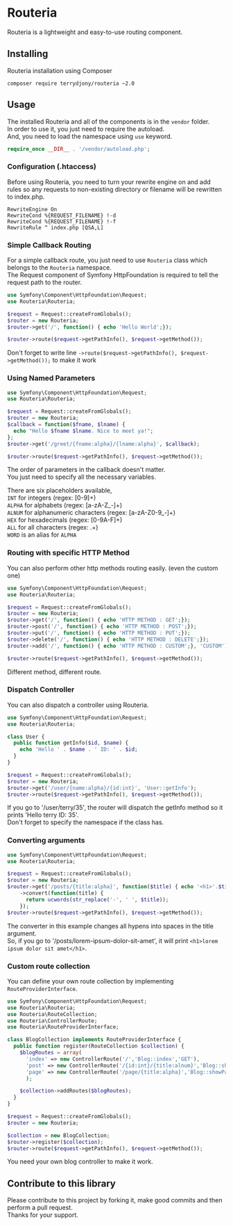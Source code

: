# Routeria

Routeria is a lightweight and easy-to-use routing component.

## Installing
Routeria installation using Composer  
```
composer require terrydjony/routeria ~2.0
```

## Usage

The installed Routeria and all of the components is in the `vendor` folder.  
In order to use it, you just need to require the autoload.  
And, you need to load the namespace using `use` keyword.  

```php
require_once __DIR__ . '/vendor/autoload.php';
```


### Configuration (.htaccess)

Before using Routeria, you need to turn your rewrite engine on and add rules so any requests to non-existing directory or filename will be rewritten to index.php.
```
RewriteEngine On
RewriteCond %{REQUEST_FILENAME} !-d
RewriteCond %{REQUEST_FILENAME} !-f
RewriteRule ^ index.php [QSA,L]
```

### Simple Callback Routing

For a simple callback route, you just need to use `Routeria` class which belongs to the `Routeria` namespace.  
The Request component of Symfony HttpFoundation is required to tell the request path to the router.
```php
use Symfony\Component\HttpFoundation\Request;
use Routeria\Routeria;

$request = Request::createFromGlobals();
$router = new Routeria;
$router->get('/', function() { echo 'Hello World';});

$router->route($request->getPathInfo(), $request->getMethod());
```

Don't forget to write line `->route($request->getPathInfo(), $request->getMethod());` to make it work

### Using Named Parameters

```php
use Symfony\Component\HttpFoundation\Request;
use Routeria\Routeria;

$request = Request::createFromGlobals();
$router = new Routeria;
$callback = function($fname, $lname) {
  echo "Hello $fname $lname. Nice to meet ya!";
};
$router->get('/greet/{fname:alpha}/{lname:alpha}', $callback);

$router->route($request->getPathInfo(), $request->getMethod());
```

The order of parameters in the callback doesn't matter.  
You just need to specify all the necessary variables.  
  
There are six placeholders available,  
`INT` for integers (regex: [0-9]+)  
`ALPHA` for alphabets (regex: [a-zA-Z_-]+)  
`ALNUM` for alphanumeric characters (regex: [a-zA-Z0-9_-]+)  
`HEX` for hexadecimals (regex: [0-9A-F]+)  
`ALL` for all characters (regex: .+)  
`WORD` is an alias for `ALPHA`


### Routing with specific HTTP Method

You can also perform other http methods routing easily. (even the custom one)
```php
use Symfony\Component\HttpFoundation\Request;
use Routeria\Routeria;

$request = Request::createFromGlobals();
$router = new Routeria;
$router->get('/', function() { echo 'HTTP METHOD : GET';});
$router->post('/', function() { echo 'HTTP METHOD : POST';});
$router->put('/', function() { echo 'HTTP METHOD : PUT';});
$router->delete('/', function() { echo 'HTTP METHOD : DELETE';});
$router->add('/', function() { echo 'HTTP METHOD : CUSTOM';}, 'CUSTOM');

$router->route($request->getPathInfo(), $request->getMethod());
```

Different method, different route.

### Dispatch Controller

You can also dispatch a controller using Routeria.

```php
use Symfony\Component\HttpFoundation\Request;
use Routeria\Routeria;

class User {
  public function getInfo($id, $name) {
    echo 'Hello ' . $name . ' ID: ' . $id;
  }
}

$request = Request::createFromGlobals();
$router = new Routeria;
$router->get('/user/{name:alpha}/{id:int}', 'User::getInfo');
$router->route($request->getPathInfo(), $request->getMethod());
```

If you go to '/user/terry/35', the router will dispatch the getInfo method so it prints 'Hello terry ID: 35'.  
Don't forget to specify the namespace if the class has.

### Converting arguments

```php
use Symfony\Component\HttpFoundation\Request;
use Routeria\Routeria;

$request = Request::createFromGlobals();
$router = new Routeria;
$router->get('/posts/{title:alpha}', function($title) { echo '<h1>'.$title.'</h1>';})
    ->convert(function(title) {
      return ucwords(str_replace('-', ' ', $title));
    });
$router->route($request->getPathInfo(), $request->getMethod());
```

The converter in this example changes all hypens into spaces in the title argument.  
So, if you go to '/posts/lorem-ipsum-dolor-sit-amet', it will print `<h1>lorem ipsum dolor sit amet</h1>`.  


### Custom route collection

You can define your own route collection by implementing `RouteProviderInterface`.
```php
use Symfony\Component\HttpFoundation\Request;
use Routeria\Routeria;
use Routeria\RouteCollection;
use Routeria\ControllerRoute;
use Routeria\RouteProviderInterface;

class BlogCollection implements RouteProviderInterface {
  public function register(RouteCollection $collection) {
    $blogRoutes = array(
      'index' => new ControllerRoute('/','Blog::index','GET'),
      'post' => new ControllerRoute('/{id:int}/{title:alnum}','Blog::showPost','GET'),
      'page' => new ControllerRoute('/page/{title:alpha}','Blog::showPage','GET')
      );

    $collection->addRoutes($blogRoutes);
  }
}

$request = Request::createFromGlobals();
$router = new Routeria;

$collection = new BlogCollection;
$router->register($collection);
$router->route($request->getPathInfo(), $request->getMethod());
```
You need your own blog controller to make it work.


## Contribute to this library

Please contribute to this project by forking it, make good commits and then perform a pull request.  
Thanks for your support.

